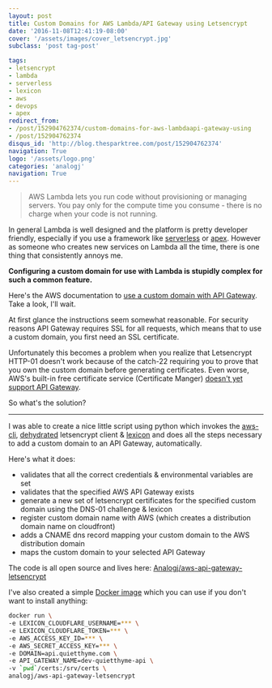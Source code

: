 ```yaml
---
layout: post
title: Custom Domains for AWS Lambda/API Gateway using Letsencrypt
date: '2016-11-08T12:41:19-08:00'
cover: '/assets/images/cover_letsencrypt.jpg'
subclass: 'post tag-post'

tags:
- letsencrypt
- lambda
- serverless
- lexicon
- aws
- devops
- apex
redirect_from:
- /post/152904762374/custom-domains-for-aws-lambdaapi-gateway-using
- /post/152904762374
disqus_id: 'http://blog.thesparktree.com/post/152904762374'
navigation: True
logo: '/assets/logo.png'
categories: 'analogj'
navigation: True
---
```

> AWS Lambda lets you run code without provisioning or managing servers. You pay only for the compute time you consume - there is no charge when your code is not running.

In general Lambda is well designed and the platform is pretty developer friendly, especially if you use a framework like [serverless](https://github.com/serverless/serverless) or [apex](https://github.com/apex/apex). However as someone who creates new services on Lambda all the time, there is one thing that consistently annoys me.

**Configuring a custom domain for use with Lambda is stupidly complex for such a common feature.**

Here's the AWS documentation to [use a custom domain with API Gateway](http://docs.aws.amazon.com/apigateway/latest/developerguide/how-to-custom-domains.html). Take a look, I'll wait.

At first glance the instructions seem somewhat reasonable. For security reasons API Gateway requires SSL for all requests, which means that to use a custom domain, you first need an SSL certificate.

Unfortunately this becomes a problem when you realize that
Letsencrypt HTTP-01 doesn't work because of the catch-22 requiring you to prove that you own the custom domain before generating certificates. Even worse, AWS's built-in free certificate service (Certificate Manger) [doesn't yet support API Gateway](http://stackoverflow.com/questions/36497896/can-i-use-aws-certificate-manager-certificates-for-api-gateway-with-custom-domai).

So what's the solution?


---

I was able to create a nice little script using python which invokes the [aws-cli](https://aws.amazon.com/cli/), [dehydrated](https://github.com/lukas2511/dehydrated) letsencrypt client & [lexicon](https://github.com/AnalogJ/lexicon) and does all the steps necessary to add a custom domain to an API Gateway, automatically.

Here's what it does:

- validates that all the correct credentials & environmental variables are set
- validates that the specified AWS API Gateway exists
- generate a new set of letsencrypt certificates for the specified custom domain using the DNS-01 challenge & lexicon
- register custom domain name with AWS (which creates a distribution domain name on cloudfront)
- adds a CNAME dns record mapping your custom domain to the AWS distribution domain
- maps the custom domain to your selected API Gateway

The code is all open source and lives here: [Analogj/aws-api-gateway-letsencrypt](https://github.com/AnalogJ/aws-api-gateway-letsencrypt/blob/master/api-gateway-custom-domain.py)

<div class="github-widget" data-repo="AnalogJ/aws-api-gateway-letsencrypt"></div>

I've also created a simple [Docker image](https://github.com/AnalogJ/aws-api-gateway-letsencrypt/blob/master/Dockerfile) which you can use if you don't want to install anything:

```bash
docker run \
-e LEXICON_CLOUDFLARE_USERNAME=*** \
-e LEXICON_CLOUDFLARE_TOKEN=*** \
-e AWS_ACCESS_KEY_ID=*** \
-e AWS_SECRET_ACCESS_KEY=*** \
-e DOMAIN=api.quietthyme.com \
-e API_GATEWAY_NAME=dev-quietthyme-api \
-v `pwd`/certs:/srv/certs \
analogj/aws-api-gateway-letsencrypt
```